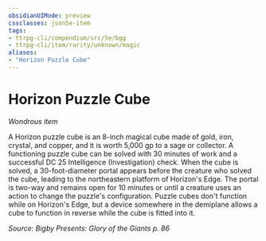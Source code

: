 ```yaml
---
obsidianUIMode: preview
cssclasses: json5e-item
tags:
- ttrpg-cli/compendium/src/5e/bgg
- ttrpg-cli/item/rarity/unknown/magic
aliases: 
- "Horizon Puzzle Cube"
---
```

# Horizon Puzzle Cube
*Wondrous item*  


A Horizon puzzle cube is an 8-inch magical cube made of gold, iron, crystal, and copper, and it is worth 5,000 gp to a sage or collector. A functioning puzzle cube can be solved with 30 minutes of work and a successful DC 25 Intelligence (Investigation) check. When the cube is solved, a 30-foot-diameter portal appears before the creature who solved the cube, leading to the northeastern platform of Horizon's Edge. The portal is two-way and remains open for 10 minutes or until a creature uses an action to change the puzzle's configuration. Puzzle cubes don't function while on Horizon's Edge, but a device somewhere in the demiplane allows a cube to function in reverse while the cube is fitted into it.

*Source: Bigby Presents: Glory of the Giants p. 86*